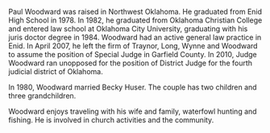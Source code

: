 ﻿---
fname: 'Paul'
lname: 'Woodward'
id: 972
published: False
layout: judge-bio
---
Paul Woodward was raised in Northwest Oklahoma. He graduated from Enid
High School in 1978. In 1982, he graduated from Oklahoma Christian
College and entered law school at Oklahoma City University, graduating
with his juris doctor degree in 1984. Woodward had an active general law
practice in Enid. In April 2007, he left the firm of Traynor, Long,
Wynne and Woodward to assume the position of Special Judge in Garfield
County. In 2010, Judge Woodward ran unopposed for the position of
District Judge for the fourth judicial district of Oklahoma.

In 1980, Woodward married Becky Huser. The couple has two children and three
grandchildren.

Woodward enjoys traveling with his wife and family, waterfowl hunting
and fishing. He is involved in church activities and the community.
